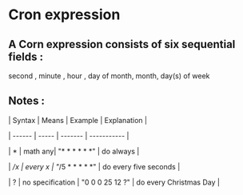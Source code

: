 # Cron expression

## A Corn expression consists of six sequential fields :

second , minute , hour , day of month, month, day(s) of week

## Notes :

| Syntax | Means | Example | Explanation |

| ------ | ----- | ------- | ----------- |

| *      | math any| "* * * * * *" | do always |

| */x    | every x | "*/5 * * * * *" | do every five seconds |

| ?      | no specification | "0 0 0 25 12 ?" | do every Christmas Day |
